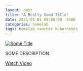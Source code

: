 ```yaml
---
layout: post
title: "A Really Good Title"
date: 2021-01-01 09:00:00 -0500
categories: homelab
tags: homelab rancher kubernetes
---
```


[![Some Title](https://img.youtube.com/vi/BBBBBBBBBBBB/0.jpg)](https://www.youtube.com/watch?v=BBBBBBBBBBBB "A Really Good Title")

SOME DESCRIPTION

[Watch Video](https://www.youtube.com/watch?v=BBBBBBBBBBBB)